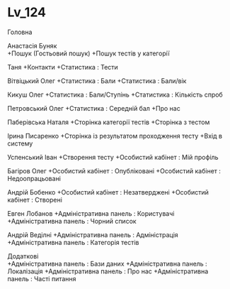 Lv_124
======

Головна
  
Анастасія Буняк  
+Пошук (Гостьовий пошук)
+Пошук тестів у категорії

Таня
+Контакти
+Статистика : Тести
  
Вітвіцький Олег
+Статистика : Бали
+Статистика : Бали/вік
  
Кикуш Олег
+Статистика : Бали/Ступінь
+Статистика : Кількість спроб

Петровський Олег
+Статистика : Середній бал
+Про нас
  
Паберівська Наталя
+Сторінка категорії тестів
+Сторінка з тестом
  
Ірина Писаренко
+Сторінка із результатом проходження тесту 
+Вхід в систему
  
Успенський Іван
+Створення тесту
+Особистий кабінет : Мій профіль

Багіров Олег
+Особистий кабінет : Опубліковані
+Особистий кабінет : Недоопрацьовані
  
Андрій Бобенко
+Особистий кабінет : Незатверджені
+Особистий кабінет : Створені

Евген Лобанов
+Адміністративна панель : Користувачі
+Адміністративна панель : Чорний список
  
Андрій Веділні
+Адміністративна панель : Адміністрація
+Адміністративна панель : Категорія тестів 
  
Додаткові  
+Адміністративна панель : Бази даних
+Адміністративна панель : Локалізація
+Адміністративна панель : Про нас
+Адміністративна панель : Часті питання
